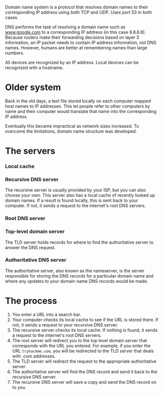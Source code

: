Domain name system is a protocol that resolves domain names to their corresponding IP address using both TCP and UDP. Uses port 53 in both cases.

DNS performs the task of resolving a domain name such as www.google.com to a corresponding IP address (in this case 8.8.8.8). Because routers make their forwarding decisions based on layer 3 information, an IP packet needs to contain IP address information, not DNS names. However, humans are better at remembering names than large numbers.

All devices are recognized by an IP address. Local devices can be recognized with a hostname.

# Older system
Back in the old days, a text file stored locally on each computer mapped host names to IP addresses. This let people refer to other computers by name and their computer would translate that name into the corresponding IP address.

Eventually this became impractical as network sizes increased. To overcome the limitations, domain name structure was developed.

# The servers
### Local cache


### Recursive DNS server
The recursive server is usually provided by your ISP, but you can also choose your own. This server also has a local cache of recently looked up domain names. If a result is found locally, this is sent back to your computer. If not, it sends a request to the internet's root DNS servers.

### Root DNS server


### Top-level domain server
The TLD server holds records for where to find the authoritative server to answer the DNS request.

### Authoritative DNS server
The authoritative server, also known as the nameserver, is the server responsible for storing the DNS records for a particular domain name and where any updates to your domain name DNS records would be made.


# The process
1. You enter a URL into a search bar.
2. Your computer checks its local cache to see if the URL is stored there. If not, it sends a request to your recursive DNS server.
3. The recursive server checks its local cache. If nothing is found, it sends a request to the internet's root DNS servers.
4. The root server will redirect you to the top level domain server that corresponds with the URL you entered. For example, if you enter the URL `tryhackme.com`, you will be redirected to the TLD server that deals with .com addresses.
5. The TLD server will redirect the request to the appropriate authoritative server.
6. The authoritative server will find the DNS record and send it back to the recursive DNS server.
7. The recursive DNS server will save a copy and send the DNS record on to you.